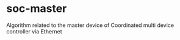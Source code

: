 # soc-master
Algorithm related to the master device of Coordinated multi device controller via Ethernet

